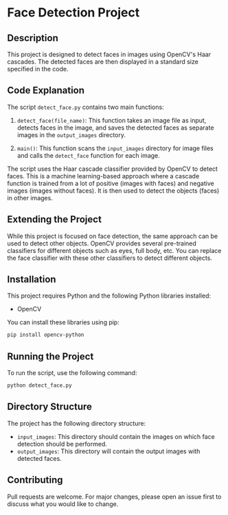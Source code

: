 # Face Detection Project

## Description

This project is designed to detect faces in images using OpenCV's Haar cascades. The detected faces are then displayed in a standard size specified in the code.

## Code Explanation

The script `detect_face.py` contains two main functions:

1. `detect_face(file_name)`: This function takes an image file as input, detects faces in the image, and saves the detected faces as separate images in the `output_images` directory.

2. `main()`: This function scans the `input_images` directory for image files and calls the `detect_face` function for each image.

The script uses the Haar cascade classifier provided by OpenCV to detect faces. This is a machine learning-based approach where a cascade function is trained from a lot of positive (images with faces) and negative images (images without faces). It is then used to detect the objects (faces) in other images.

## Extending the Project

While this project is focused on face detection, the same approach can be used to detect other objects. OpenCV provides several pre-trained classifiers for different objects such as eyes, full body, etc. You can replace the face classifier with these other classifiers to detect different objects.

## Installation

This project requires Python and the following Python libraries installed:

- OpenCV

You can install these libraries using pip:

```bash
pip install opencv-python
```

## Running the Project

To run the script, use the following command:

```bash
python detect_face.py
```

## Directory Structure

The project has the following directory structure:

- `input_images`: This directory should contain the images on which face detection should be performed.
- `output_images`: This directory will contain the output images with detected faces.

## Contributing

Pull requests are welcome. For major changes, please open an issue first to discuss what you would like to change.
